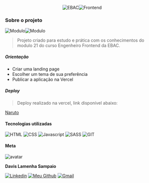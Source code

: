 <p align="center">
  <img src="https://img.shields.io/badge/EBAC-111?style=for-the-badge" alt="EBAC"/><img src="https://img.shields.io/badge/ENGENHEIRO%20FRONTEND-0b03de?style=for-the-badge" alt="Frontend"/>
</p>

### Sobre o projeto

![Modulo](https://img.shields.io/badge/MODULO%2021-2d3436?style=for-the-badge)![Modulo](https://img.shields.io/badge/PROJETO%204-8757ff?style=for-the-badge)

> Projeto criado para estudo e prática com os conhecimentos do modulo 21 do curso Engenheiro Frontend da EBAC.

##### Orientação

- Criar uma landing page
- Escolher um tema de sua preferência
- Publicar a aplicação na Vercel

##### Deploy

> Deploy realizado na vercel, link disponível abaixo:

<a href="https://landing-page-naruto-ebac.vercel.app/">Naruto</a>

#### Tecnologias utilizadas

<img src="https://img.shields.io/badge/HTML5-E34F26?style=for-the-badge&logo=html5&logoColor=white" alt="HTML" title="HTML" />
<img src="https://img.shields.io/badge/CSS3-1572B6?style=for-the-badge&logo=css3&logoColor=white" alt="CSS" title="CSS" />
<img src="https://img.shields.io/badge/JavaScript-F7DF1E?style=for-the-badge&logo=javascript&logoColor=black" alt="Javascript" title="Javascript" />
<img src="https://img.shields.io/badge/Sass-CC6699?style=for-the-badge&logo=sass&logoColor=white" alt="SASS" title="SASS" />
<img src="https://img.shields.io/badge/GIT-E44C30?style=for-the-badge&logo=git&logoColor=white" alt="GIT" title="GIT" />

#### Meta

![avatar](https://github.com/davislamenha.png?size=200)

**Davis Lamenha Sampaio**

[![Linkedin](https://img.shields.io/badge/LinkedIn-0077B5?style=for-the-badge&logo=linkedin&logoColor=white)](https://www.linkedin.com/in/davislamenha/) [![Meu Github](https://img.shields.io/badge/GitHub-2d3436?style=for-the-badge&logo=github&logoColor=white)](https://github.com/davislamenha) [![Gmail](https://img.shields.io/badge/Gmail-D14836?style=for-the-badge&logo=gmail&logoColor=white)](mailto:davislamenha@gmail.com)
